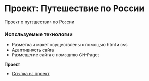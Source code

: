 # Проект: Путешествие по России
 Проект о путешествии по России

### Используемые технологии
* Разметка и макет осуществлены с помощью html и css
* Адаптивность сайта 
* Размещение сайта с помощmю GH-Pages


**Проект**

* [Ссылка на проект](https://anlnv.github.io/russian-travel/)

